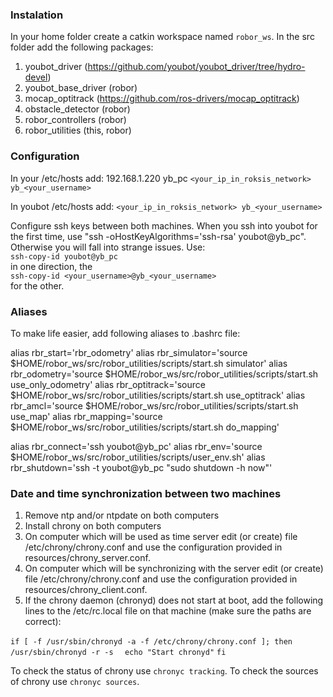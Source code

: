 ### Instalation

In your home folder create a catkin workspace named `robor_ws`. In the src folder add the following packages:

1. youbot_driver (https://github.com/youbot/youbot_driver/tree/hydro-devel)
2. youbot_base_driver (robor)
3. mocap_optitrack (https://github.com/ros-drivers/mocap_optitrack)
4. obstacle_detector (robor)
5. robor_controllers (robor)
6. robor_utilities (this, robor)

### Configuration

In your /etc/hosts add:
192.168.1.220   yb_pc
`<your_ip_in_roksis_network> yb_<your_username>`

In youbot /etc/hosts add:
`<your_ip_in_roksis_network> yb_<your_username>`

Configure ssh keys between both machines. When you ssh into youbot for the first time, use "ssh -oHostKeyAlgorithms='ssh-rsa' youbot@yb_pc". Otherwise you will fall into strange issues. Use:  
`ssh-copy-id youbot@yb_pc`  
in one direction, the  
`ssh-copy-id <your_username>@yb_<your_username>`  
for the other.

### Aliases

To make life easier, add following aliases to .bashrc file:  

alias rbr_start='rbr_odometry'
alias rbr_simulator='source $HOME/robor_ws/src/robor_utilities/scripts/start.sh simulator'
alias rbr_odometry='source $HOME/robor_ws/src/robor_utilities/scripts/start.sh use_only_odometry'
alias rbr_optitrack='source $HOME/robor_ws/src/robor_utilities/scripts/start.sh use_optitrack'
alias rbr_amcl='source $HOME/robor_ws/src/robor_utilities/scripts/start.sh use_map'
alias rbr_mapping='source $HOME/robor_ws/src/robor_utilities/scripts/start.sh do_mapping'

alias rbr_connect='ssh youbot@yb_pc'
alias rbr_env='source $HOME/robor_ws/src/robor_utilities/scripts/user_env.sh'
alias rbr_shutdown='ssh -t youbot@yb_pc "sudo shutdown -h now"'

### Date and time synchronization between two machines

1. Remove ntp and/or ntpdate on both computers
2. Install chrony on both computers
3. On computer which will be used as time server edit (or create) file /etc/chrony/chrony.conf and use the configuration provided in resources/chrony_server.conf.
4. On computer which will be synchronizing with the server edit (or create) file /etc/chrony/chrony.conf and use the configuration provided in resources/chrony_client.conf.
5. If the chrony daemon (chronyd) does not start at boot, add the following lines to the /etc/rc.local file on that machine (make sure the paths are correct):

`if [ -f /usr/sbin/chronyd -a -f /etc/chrony/chrony.conf ]; then`
`  /usr/sbin/chronyd -r -s`
`  echo "Start chronyd"`
`fi`

To check the status of chrony use `chronyc tracking`. To check the sources of chrony use `chronyc sources`.
